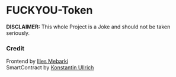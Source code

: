 # FUCKYOU-Token
**DISCLAIMER:** This whole Project is a Joke and should not be taken seriously.

### Credit
Frontend by [Ilies Mebarki](https://github.com/IliesMeb) <br/>
SmartContract by [Konstantin Ullrich](https://github.com/konstantinullrich)
